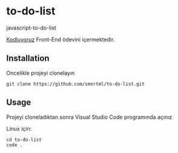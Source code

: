 # to-do-list
javascript-to-do-list

[Kodluyoruz](https://kodluyoruz.org/) 
Front-End ödevini içermektedir.


## Installation

Oncelikle projeyi clonelayın

```
git clone https://github.com/smnrtml/to-do-list.git
```

## Usage

Projeyi cloneladıktan sonra Visual Studio Code programında açınız

Linux için:

```
cd to-do-list
code .
```

